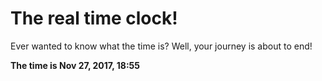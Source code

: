 # The real time clock!

Ever wanted to know what the time is? Well, your journey is about to end!

**The time is Nov 27, 2017, 18:55**
